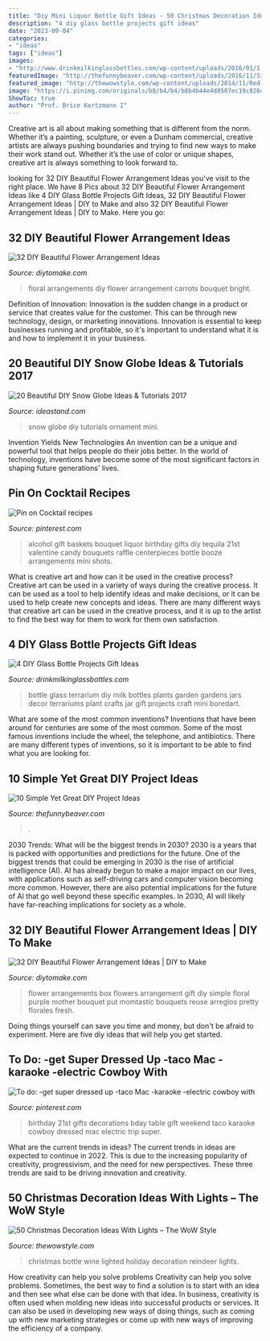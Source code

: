 ```yaml
---
title: "Diy Mini Liquor Bottle Gift Ideas - 50 Christmas Decoration Ideas With Lights – The Wow Style"
description: "4 diy glass bottle projects gift ideas"
date: "2023-09-04"
categories:
- "ideas"
tags: ["ideas"]
images:
- "http://www.drinkmilkinglassbottles.com/wp-content/uploads/2016/01/1.jpg"
featuredImage: "http://thefunnybeaver.com/wp-content/uploads/2016/11/Simple-Yet-Great-DIY-Project-Ideas-002.jpg"
featured_image: "http://thewowstyle.com/wp-content/uploads/2014/11/Red-Reindeer-Lighted-Christmas-Holiday-Wine-Bottle.jpg"
image: "https://i.pinimg.com/originals/b8/b4/b4/b8b4b44e4d8507ec19c8264ebcd6fe26.jpg"
ShowToc: true
author: "Prof. Brice Kertzmann I"
---
```



Creative art is all about making something that is different from the norm. Whether it’s a painting, sculpture, or even a Dunham commercial, creative artists are always pushing boundaries and trying to find new ways to make their work stand out. Whether it’s the use of color or unique shapes, creative art is always something to look forward to.

	

		
looking for 32 DIY Beautiful Flower Arrangement Ideas you've visit to the right place. We have 8 Pics about 32 DIY Beautiful Flower Arrangement Ideas like 4 DIY Glass Bottle Projects Gift Ideas, 32 DIY Beautiful Flower Arrangement Ideas | DIY to Make and also 32 DIY Beautiful Flower Arrangement Ideas | DIY to Make. Here you go:
		
    
## 32 DIY Beautiful Flower Arrangement Ideas

<img loading=lazy src="https://www.diytomake.com/wp-content/uploads/2016/08/Bouquet-Of-Bright-Carrots.jpg" onerror="this.onerror=null;this.src='https://tse4.mm.bing.net/th?id=OIP.TXVG48G_zZqXAf-yhyBTvwHaGC&amp;pid=15.1';" alt="32 DIY Beautiful Flower Arrangement Ideas">

_Source: diytomake.com_

>floral arrangements diy flower arrangement carrots bouquet bright. 

	

Definition of Innovation:
Innovation is the sudden change in a product or service that creates value for the customer. This can be through new technology, design, or marketing innovations. Innovation is essential to keep businesses running and profitable, so it's important to understand what it is and how to implement it in your business.

    
## 20 Beautiful DIY Snow Globe Ideas &amp; Tutorials 2017

<img loading=lazy src="http://ideastand.com/wp-content/uploads/2016/11/diy-snow-globe/5-diy-snow-globe-ideas.jpg" onerror="this.onerror=null;this.src='https://tse4.mm.bing.net/th?id=OIP.0Z0Nz3eZwDxy0nljHb2rHwHaLI&amp;pid=15.1';" alt="20 Beautiful DIY Snow Globe Ideas &amp; Tutorials 2017">

_Source: ideastand.com_

>snow globe diy tutorials ornament mini. 

	

Invention Yields New Technologies
An invention can be a unique and powerful tool that helps people do their jobs better. In the world of technology, inventions have become some of the most significant factors in shaping future generations' lives.

    
## Pin On Cocktail Recipes

<img loading=lazy src="https://i.pinimg.com/736x/0c/b5/c3/0cb5c328203a1a400823958ea55a6152--alcohol-shots-tequila-shots.jpg" onerror="this.onerror=null;this.src='https://tse1.mm.bing.net/th?id=OIP.UOqUtCeb4o-L0a6T6Dh9uwAAAA&amp;pid=15.1';" alt="Pin on Cocktail recipes">

_Source: pinterest.com_

>alcohol gift baskets bouquet liquor birthday gifts diy tequila 21st valentine candy bouquets raffle centerpieces bottle booze arrangements mini shots. 

	

What is creative art and how can it be used in the creative process?
Creative art can be used in a variety of ways during the creative process. It can be used as a tool to help identify ideas and make decisions, or it can be used to help create new concepts and ideas. There are many different ways that creative art can be used in the creative process, and it is up to the artist to find the best way for them to work for them own satisfaction.

    
## 4 DIY Glass Bottle Projects Gift Ideas

<img loading=lazy src="http://www.drinkmilkinglassbottles.com/wp-content/uploads/2016/01/1.jpg" onerror="this.onerror=null;this.src='https://tse1.mm.bing.net/th?id=OIP.acMMapOp03vUfYD2F0u46AHaIh&amp;pid=15.1';" alt="4 DIY Glass Bottle Projects Gift Ideas">

_Source: drinkmilkinglassbottles.com_

>bottle glass terrarium diy milk bottles plants garden gardens jars decor terrariums plant crafts jar gift projects craft mini boredart. 

	

What are some of the most common inventions?
Inventions that have been around for centuries are some of the most common. Some of the most famous inventions include the wheel, the telephone, and antibiotics. There are many different types of inventions, so it is important to be able to find what you are looking for.

    
## 10 Simple Yet Great DIY Project Ideas

<img loading=lazy src="http://thefunnybeaver.com/wp-content/uploads/2016/11/Simple-Yet-Great-DIY-Project-Ideas-002.jpg" onerror="this.onerror=null;this.src='https://tse2.mm.bing.net/th?id=OIP.9975minUMqM1in6f68YBaQHaP8&amp;pid=15.1';" alt="10 Simple Yet Great DIY Project Ideas">

_Source: thefunnybeaver.com_

>. 

	

2030 Trends: What will be the biggest trends in 2030?
2030 is a years that is packed with opportunities and predictions for the future. One of the biggest trends that could be emerging in 2030 is the rise of artificial intelligence (AI). AI has already begun to make a major impact on our lives, with applications such as self-driving cars and computer vision becoming more common. However, there are also potential implications for the future of AI that go well beyond these specific examples. In 2030, AI will likely have far-reaching implications for society as a whole.

    
## 32 DIY Beautiful Flower Arrangement Ideas | DIY To Make

<img loading=lazy src="http://www.diytomake.com/wp-content/uploads/2016/08/flowers-in-a-gift-box.jpg" onerror="this.onerror=null;this.src='https://tse4.mm.bing.net/th?id=OIP.dBX2pA_bc0HJbxFe28MligHaLH&amp;pid=15.1';" alt="32 DIY Beautiful Flower Arrangement Ideas | DIY to Make">

_Source: diytomake.com_

>flower arrangements box flowers arrangement gift diy simple floral purple mother bouquet put momtastic bouquets reuse arreglos pretty florales fresh. 

	

Doing things yourself can save you time and money, but don't be afraid to experiment. Here are five diy ideas that will help you get started.

    
## To Do: -get Super Dressed Up -taco Mac -karaoke -electric Cowboy With

<img loading=lazy src="https://i.pinimg.com/originals/b8/b4/b4/b8b4b44e4d8507ec19c8264ebcd6fe26.jpg" onerror="this.onerror=null;this.src='https://tse1.mm.bing.net/th?id=OIP.Ezbx1_n2T00MskSMg2vQbgHaJ6&amp;pid=15.1';" alt="To do: -get super dressed up -taco Mac -karaoke -electric cowboy with">

_Source: pinterest.com_

>birthday 21st gifts decorations bday table gift weekend taco karaoke cowboy dressed mac electric trip super. 

	

What are the current trends in ideas?
The current trends in ideas are expected to continue in 2022. This is due to the increasing popularity of creativity, progressivism, and the need for new perspectives. These three trends are said to be driving innovation and creativity.

    
## 50 Christmas Decoration Ideas With Lights – The WoW Style

<img loading=lazy src="http://thewowstyle.com/wp-content/uploads/2014/11/Red-Reindeer-Lighted-Christmas-Holiday-Wine-Bottle.jpg" onerror="this.onerror=null;this.src='https://tse4.mm.bing.net/th?id=OIP.szCNPpuge8WWYD-dR3zdrAHaLb&amp;pid=15.1';" alt="50 Christmas Decoration Ideas With Lights – The WoW Style">

_Source: thewowstyle.com_

>christmas bottle wine lighted holiday decoration reindeer lights. 

	

How creativity can help you solve problems
Creativity can help you solve problems. Sometimes, the best way to find a solution is to start with an idea and then see what else can be done with that idea. In business, creativity is often used when molding new ideas into successful products or services. It can also be used in developing new ways of doing things, such as coming up with new marketing strategies or come up with new ways of improving the efficiency of a company.

